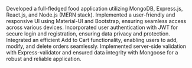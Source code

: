 Developed a full-fledged food application utilizing MongoDB, Express.js, React.js, and Node.js (MERN stack).
Implemented a user-friendly and responsive UI using Material-UI and Bootstrap, ensuring seamless access across various devices.
Incorporated user authentication with JWT for secure login and registration, ensuring data privacy and protection.
Integrated an efficient Add to Cart functionality, enabling users to add, modify, and delete orders seamlessly.
Implemented server-side validation with Express-validator and ensured data integrity with Mongoose for a robust and reliable application.
